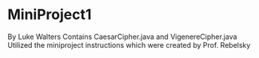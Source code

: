# MiniProject1
By Luke Walters
Contains CaesarCipher.java and VigenereCipher.java
Utilized the miniproject instructions which were created by Prof. Rebelsky
